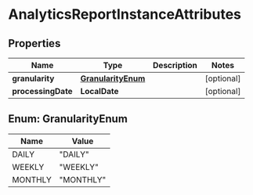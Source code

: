 

# AnalyticsReportInstanceAttributes


## Properties

| Name | Type | Description | Notes |
|------------ | ------------- | ------------- | -------------|
|**granularity** | [**GranularityEnum**](#GranularityEnum) |  |  [optional] |
|**processingDate** | **LocalDate** |  |  [optional] |



## Enum: GranularityEnum

| Name | Value |
|---- | -----|
| DAILY | &quot;DAILY&quot; |
| WEEKLY | &quot;WEEKLY&quot; |
| MONTHLY | &quot;MONTHLY&quot; |




